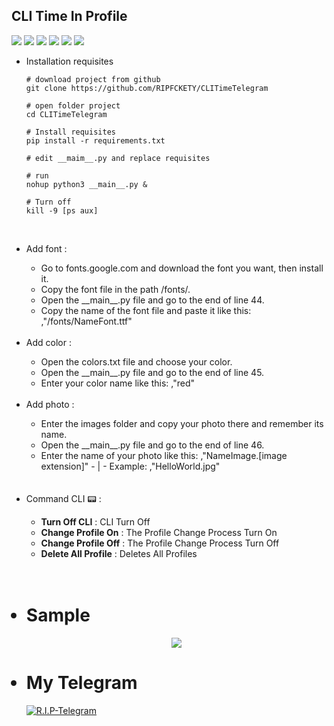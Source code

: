 ## CLI Time In Profile
  <a href="#"><img src="https://img.shields.io/badge/CLI TIME-Telegram-blue" ></a>
  <a href="https://pypi.org/project/Pyrogram/"><img src="https://img.shields.io/badge/pyrogram-2.0.106-orange" ></a>
  <a href="https://pypi.org/project/TgCrypto/"><img src="https://img.shields.io/badge/TgCrypto-1.2.5-blue" ></a>
  <a href="https://pypi.org/project/pytz/"><img src="https://img.shields.io/badge/pytz-2023.3-green" ></a>
  <a href="https://pypi.org/project/Pillow/"><img src="https://img.shields.io/badge/Pillow-9.4.0-red" ></a>
  <a href="https://pypi.org/project/APScheduler/"><img src="https://img.shields.io/badge/APScheduler-3.10.1-blue" ></a>
<br>
 * Installation requisites
     
       # download project from github
       git clone https://github.com/RIPFCKETY/CLITimeTelegram

       # open folder project
       cd CLITimeTelegram

       # Install requisites
       pip install -r requirements.txt

       # edit __maim__.py and replace requisites 

       # run
       nohup python3 __main__.py &

       # Turn off
       kill -9 [ps aux]

<br>
       <ul>
  <li>Add font :</li>
    <ul>
      <li>Go to fonts.google.com and download the font you want, then install it.</li>
      <li>Copy the font file in the path /fonts/.</li>
      <li>Open the __main__.py file and go to the end of line 44.</li>
      <li>Copy the name of the font file and paste it like this:
,"/fonts/NameFont.ttf"</li>
    
</ul>

<br>
  <li>Add color :</li>
    <ul>
      <li>Open the colors.txt file and choose your color.</li>
      <li>Open the __main__.py file and go to the end of line 45.</li>
      <li>Enter your color name like this:
,"red"</li>
</ul>


<br>
  <li>Add photo :</li>
    <ul>
      <li>Enter the images folder and copy your photo there and remember its name.</li>
      <li>Open the __main__.py file and go to the end of line 46.</li>
      <li>Enter the name of your photo like this:
,"NameImage.[image extension]"
 - | - Example:
,"HelloWorld.jpg"</li>
</ul>
<br>

<br>
  <li>Command CLI 📟 :</li>
    <ul>
      <li><strong>Turn Off CLI</strong> : CLI Turn Off</li>
      <li><strong>Change Profile On</strong> : The Profile Change Process Turn On </li>
      <li><strong>Change Profile Off</strong> : The Profile Change Process Turn Off</li>
      <li><strong>Delete All Profile</strong> : Deletes All Profiles</li>
</ul>
<br>

  <br>

# <li>Sample</li>
<p align="center"><img src="https://i.imgur.com/8vTnArH.jpg"></p>




# <li>My Telegram</li>
<a href="https://t.me/RIP_PROJECTS/"><img alt="R.I.P-Telegram" src="https://img.shields.io/badge/R.I.P-Telegram-blue" ></a>
